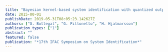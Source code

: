 ```yaml
---
title: "Bayesian kernel-based system identification with quantized output data "
date: 2015-00-01
publishDate: 2019-05-31T08:05:23.142627Z
authors: ["G. Bottegal", "G. Pillonetto", "H. Hjalmarsson"]
publication_types: ["1"]
abstract: ""
featured: false
publication: "*17th IFAC Symposium on System Identification*"
---
```


